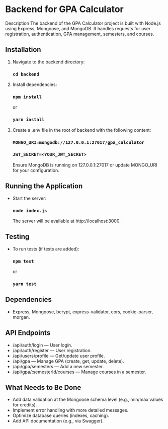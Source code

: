 # Backend for GPA Calculator

Description
The backend of the GPA Calculator project is built with Node.js using Express, Mongoose, and MongoDB. It handles requests for user registration, authentication, GPA management, semesters, and courses.

## Installation
1. Navigate to the backend directory:
   ### `cd backend`
2. Install dependencies:
   ### `npm install`
   or
   ### `yarn install`
3. Create a .env file in the root of backend with the following content:
   ### `MONGO_URI=mongodb://127.0.0.1:27017/gpa_calculator`
    ### `JWT_SECRET=<YOUR_JWT_SECRET>`
   Ensure MongoDB is running on 127.0.0.1:27017 or update MONGO_URI for your configuration.

## Running the Application
- Start the server:
   ### `node index.js`
   The server will be available at http://localhost:3000.

## Testing
- To run tests (if tests are added):
   ### `npm test`
   or
   ### `yarn test`


## Dependencies
- Express, Mongoose, bcrypt, express-validator, cors, cookie-parser, morgan.

## API Endpoints
- /api/auth/login — User login.
- /api/auth/register — User registration.
- /api/users/profile — Get/update user profile.
- /api/gpa — Manage GPA (create, get, update, delete).
- /api/gpa/semesters — Add a new semester.
- /api/gpa/:semesterId/courses — Manage courses in a semester.

## What Needs to Be Done
- Add data validation at the Mongoose schema level (e.g., min/max values for credits).
- Implement error handling with more detailed messages.
- Optimize database queries (indexes, caching).
- Add API documentation (e.g., via Swagger).
